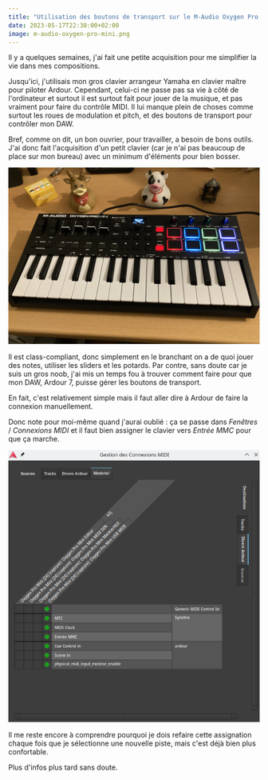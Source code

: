 ```yaml
---
title: "Utilisation des boutons de transport sur le M-Audio Oxygen Pro Mini sous Ardour 7"
date: 2023-05-17T22:30:00+02:00
image: m-audio-oxygen-pro-mini.png
---
```


Il y a quelques semaines, j'ai fait une petite acquisition pour me simplifier la vie dans mes compositions.

Jusqu'ici, j'utilisais mon gros clavier arrangeur Yamaha en clavier maître pour piloter Ardour. Cependant, celui-ci ne passe pas sa vie à côté de l'ordinateur et surtout il est surtout fait pour jouer de la musique, et pas vraiment pour faire du contrôle MIDI. Il lui manque plein de choses comme surtout les roues de modulation et pitch, et des boutons de transport pour contrôler mon DAW.

Bref, comme on dit, un bon ouvrier, pour travailler, a besoin de bons outils. J'ai donc fait l'acquisition d'un petit clavier (car je n'ai pas beaucoup de place sur mon bureau) avec un minimum d'éléments pour bien bosser.

![Mon nouveau clavier MIDI](m-audio-oxygen-pro-mini.png)

Il est class-compliant, donc simplement en le branchant on a de quoi jouer des notes, utiliser les sliders et les potards. Par contre, sans doute car je suis un gros noob, j'ai mis un temps fou à trouver comment faire pour que mon DAW, Ardour 7, puisse gérer les boutons de transport. 

En fait, c'est relativement simple mais il faut aller dire à Ardour de faire la connexion manuellement.

Donc note pour moi-même quand j'aurai oublié : ça se passe dans _Fenêtres_ / _Connexions MIDI_ et il faut bien assigner le clavier vers _Entrée MMC_ pour que ça marche.

![La fenêtre Connexions MIDI correctement configurée](screenshot-connexions-midi.png)

Il me reste encore à comprendre pourquoi je dois refaire cette assignation chaque fois que je sélectionne une nouvelle piste, mais c'est déjà bien plus confortable.

Plus d'infos plus tard sans doute.